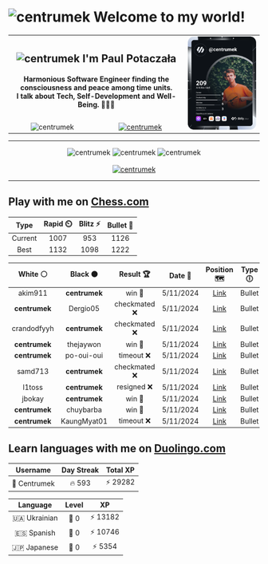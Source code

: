 <h1>
  <img
    src="https://emojis.slackmojis.com/emojis/images/1531849430/4246/blob-sunglasses.gif"
    width="30"
    alt="centrumek"
  />
  Welcome to my world!
</h1>

<table>
  <tbody>
    <tr>
      <td align="center" width="70%" colspan="2">
        <h2>
          <img
            src="https://raw.githubusercontent.com/MartinHeinz/MartinHeinz/master/wave.gif"
            width="30px"
            alt="centrumek"
          />
          I'm Paul Potaczała
        </h2>
        <h4>
          Harmonious Software Engineer finding the consciousness and peace among time units.
          <br/>
          I talk about Tech, Self-Development and Well-Being. 🌿🧘🚀
        </h4>
      </td>
      <td width="30%" rowspan="2">
        <a href="https://app.daily.dev/centrumek">
          <img
            src="./devcard.svg"
            alt="centrumek"
          />
        </a>
      </td>
    </tr>
    <tr align="center">
      <td>
        <img
          src="https://komarev.com/ghpvc/?username=centrumek&label=visitors&color=0e75b6&style=flat"
          alt="centrumek"
        >
      </td>
      <td>
        <a href="https://stackoverflow.com/users/14496012/centrumek">
          <img
            src="https://stackoverflow.com/users/flair/14496012.png?theme=dark"
            alt="centrumek"
          >
        </a>
      </td>
    </tr>
  </tbody>
</table>

---
<div align="center">
  <img 
    src="https://github-readme-stats.vercel.app/api?username=centrumek&show_icons=true&count_private=true&theme=dark&hide_border=true&hide=issues,contribs&bg_color=00000000"
    alt="centrumek"
  />
  <img
    src="https://github-readme-stats.vercel.app/api/top-langs/?username=centrumek&layout=compact&hide_border=true&theme=dark&bg_color=00000000&langs_count=6&exclude_repo=air-statistic-app"
    alt="centrumek"
  />
  <img 
    src="https://github-readme-streak-stats.herokuapp.com?user=centrumek&theme=dark&hide_border=true&background=FFFFFF00"
    alt="centrumek"
  />
  <br/>
  <br/>
  <a href="https://www.buymeacoffee.com/centrumek">
    <img
      src="https://cdn.buymeacoffee.com/buttons/v2/default-orange.png"
      height="50"
      width="210"
      alt="centrumek"
    />
  </a>
</div>

---

## Play with me on [Chess.com](https://www.chess.com/member/centrumek)

<div align="center">
<!--START_SECTION:chessStats-->
<!-- Automatically generated with https://github.com/Balastrong/chess-stats-action -->

| Type | Rapid ⏲️ | Blitz ⚡ | Bullet 🔫 |
|:---:|:---:|:---:|:---:|
| Current | 1007 | 953 | 1126 |
| Best | 1132 | 1098 | 1222 |

| White ⚪ | Black ⚫ | Result 🏆 | Date 📅 | Position 🗺️ | Type 🕕 |
|:---:|:---:|:---:|:---:|:---:|:---:|
| akim911 | **centrumek** | win 🥇 | 5/11/2024 | <a href="http://www.ee.unb.ca/cgi-bin/tervo/fen.pl?select=8/2k4r/1p1p1p2/p1pPp3/2P1PbP1/2N4r/PP4R1/5K2 w - -">Link</a> | Bullet |
| **centrumek** | Dergio05 | checkmated ❌ | 5/11/2024 | <a href="http://www.ee.unb.ca/cgi-bin/tervo/fen.pl?select=5rk1/5ppp/1p6/2p5/4p3/1P2P1P1/r1KR1P1P/q6R w - -">Link</a> | Bullet |
| crandodfyyh | **centrumek** | checkmated ❌ | 5/11/2024 | <a href="http://www.ee.unb.ca/cgi-bin/tervo/fen.pl?select=4k1r1/4Q3/3p4/p2P4/2P5/P4pN1/1P3P1P/4RRK1 b - -">Link</a> | Bullet |
| **centrumek** | thejaywon | win 🥇 | 5/11/2024 | <a href="http://www.ee.unb.ca/cgi-bin/tervo/fen.pl?select=8/P7/3Np1k1/2RpPp1p/3P1PpP/6P1/8/2B3K1 b - -">Link</a> | Bullet |
| **centrumek** | po-oui-oui | timeout ❌ | 5/11/2024 | <a href="http://www.ee.unb.ca/cgi-bin/tervo/fen.pl?select=8/8/8/8/8/2p2k2/3pp3/3K4 w - -">Link</a> | Bullet |
| samd713 | **centrumek** | checkmated ❌ | 5/11/2024 | <a href="http://www.ee.unb.ca/cgi-bin/tervo/fen.pl?select=3rk2r/1R6/1p1B3p/p4Bp1/2PN4/2P2P1P/P5P1/2K1R3 b - -">Link</a> | Bullet |
| l1toss | **centrumek** | resigned ❌ | 5/11/2024 | <a href="http://www.ee.unb.ca/cgi-bin/tervo/fen.pl?select=8/7R/5k2/4R3/8/5PB1/P5PP/6K1 b - -">Link</a> | Bullet |
| jbokay | **centrumek** | win 🥇 | 5/11/2024 | <a href="http://www.ee.unb.ca/cgi-bin/tervo/fen.pl?select=1n5r/r3k3/1p2P2p/p1P5/5p2/2b4P/P4PB1/RN2R1K1 w - -">Link</a> | Bullet |
| **centrumek** | chuybarba | win 🥇 | 5/11/2024 | <a href="http://www.ee.unb.ca/cgi-bin/tervo/fen.pl?select=r2q1rk1/ppp1b2Q/1nn3p1/3p2P1/1P1PpP2/P1N1P3/2P1B3/R1B1K2R b KQ -">Link</a> | Bullet |
| **centrumek** | KaungMyat01 | timeout ❌ | 5/11/2024 | <a href="http://www.ee.unb.ca/cgi-bin/tervo/fen.pl?select=3r4/4R2p/6pk/pB3R2/P6r/7P/7P/3q2K1 w - -">Link</a> | Bullet |

<!--END_SECTION:chessStats-->
</div>

## Learn languages with me on [Duolingo.com](https://www.duolingo.com/profile/Centrumek)

<div align="center">
<!--START_SECTION:duolingoStats-->
<!-- Automatically generated with https://github.com/centrumek/duolingo-readme-stats-->

| Username | Day Streak | Total XP |
|:---:|:---:|:---:|
| 👤 Centrumek | 🔥 593 | ⚡ 29282 |

| Language | Level | XP |
|:---:|:---:|:---:|
| 🇺🇦 Ukrainian | 👑 0 | ⚡ 13182 |
| 🇪🇸 Spanish | 👑 0 | ⚡ 10746 |
| 🇯🇵 Japanese | 👑 0 | ⚡ 5354 |

<!--END_SECTION:duolingoStats-->
</div>
<!--
**centrumek/centrumek** is a ✨ _special_ ✨ repository because its `README.md` (this file) appears on your GitHub profile.

Here are some ideas to get you started:

- 🔭 I’m currently working on ...
- 🌱 I’m currently learning ...
- 👯 I’m looking to collaborate on ...
- 🤔 I’m looking for help with ...
- 💬 Ask me about ...
- 📫 How to reach me: ...
- 😄 Pronouns: ...
- ⚡ Fun fact: ...
-->
